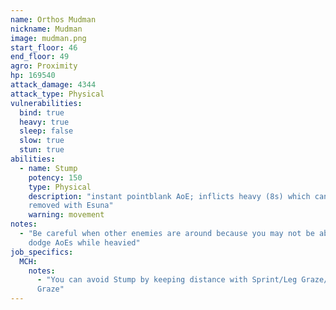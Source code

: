 ```yaml
---
name: Orthos Mudman
nickname: Mudman
image: mudman.png
start_floor: 46
end_floor: 49
agro: Proximity
hp: 169540
attack_damage: 4344
attack_type: Physical
vulnerabilities:
  bind: true
  heavy: true
  sleep: false
  slow: true
  stun: true
abilities:
  - name: Stump
    potency: 150
    type: Physical
    description: "instant pointblank AoE; inflicts heavy (8s) which cannot be
    removed with Esuna"
    warning: movement
notes:
  - "Be careful when other enemies are around because you may not be able to
    dodge AoEs while heavied"
job_specifics:
  MCH:
    notes:
      - "You can avoid Stump by keeping distance with Sprint/Leg Graze/Foot
      Graze"
---
```

